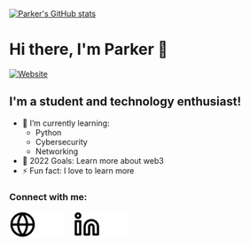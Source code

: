 [![Parker's GitHub stats](https://github-readme-stats.vercel.app/api?username=Fiji05)](https://pkmeiner.com)

# Hi there, I'm Parker 👋 

[![Website](https://img.shields.io/website?label=pkmeiner.com&style=for-the-badge&url=https%3A%2F%2Fpkmeiner.com)](https://pkmeiner.com)

## I'm a student and technology enthusiast!

- 🌱 I’m currently learning:
    - Python
    - Cybersecurity
    - Networking
- 🥅 2022 Goals: Learn more about web3
- ⚡ Fun fact: I love to learn more

### Connect with me:

[![Personal Website](./img/globe-light.svg)](https://pkmeiner.com#gh-light-mode-only)
[![website](./img/globe-dark.svg)](https://pkmeiner.com#gh-dark-mode-only)
&nbsp;&nbsp;
[![website](./img/linkedin-light.svg)](www.linkedin.com/in/parker-m#gh-light-mode-only)
[![website](./img/linkedin-dark.svg)](www.linkedin.com/in/parker-m#gh-dark-mode-only)


[website]: https://pkmeiner.com
